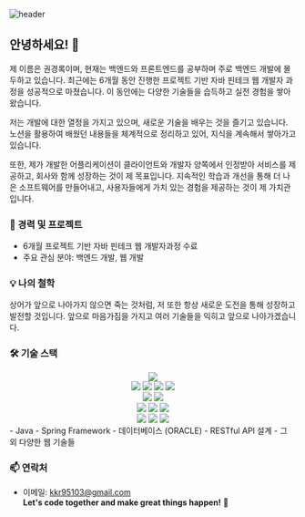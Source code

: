 ![header](https://capsule-render.vercel.app/api?type=rounded&color=gradient&text=%20%EA%B2%BD%EB%A1%9D%EC%9D%98%20github%20&height=200&fontSize=70&textBg=true)
## 안녕하세요! 🌟

제 이름은 권경록이며, 현재는 백엔드와 프론트엔드를 공부하며 주로 백엔드 개발에 몰두하고 있습니다. 최근에는 6개월 동안 진행한 프로젝트 기반 자바 핀테크 웹 개발자 과정을 성공적으로 마쳤습니다. 이 동안에는 다양한 기술들을 습득하고 실전 경험을 쌓아왔습니다.

저는 개발에 대한 열정을 가지고 있으며, 새로운 기술을 배우는 것을 즐기고 있습니다. 노션을 활용하여 배웠던 내용들을 체계적으로 정리하고 있어, 지식을 계속해서 쌓아가고 있습니다.

또한, 제가 개발한 어플리케이션이 클라이언트와 개발자 양쪽에서 인정받아 서비스를 제공하고, 회사와 함께 성장하는 것이 제 목표입니다. 지속적인 학습과 개선을 통해 더 나은 소프트웨어를 만들어내고, 사용자들에게 가치 있는 경험을 제공하는 것이 제 가치관입니다.

### 🚀 경력 및 프로젝트

- 6개월 프로젝트 기반 자바 핀테크 웹 개발자과정 수료
- 주요 관심 분야: 백엔드 개발, 웹 개발

### 💡 나의 철학

상어가 앞으로 나아가지 않으면 죽는 것처럼, 저 또한 항상 새로운 도전을 통해 성장하고 발전할 것입니다. 앞으로 마음가짐을 가지고 여러 기술들을 익히고 앞으로 나아가겠습니다.

### 🛠️ 기술 스택
<div align=center> 
  <img src="https://img.shields.io/badge/java-007396?style=for-the-badge&logo=java&logoColor=white"> 
  <br>
  
  <img src="https://img.shields.io/badge/html5-E34F26?style=for-the-badge&logo=html5&logoColor=white"> 
  <img src="https://img.shields.io/badge/css-1572B6?style=for-the-badge&logo=css3&logoColor=white"> 
  <img src="https://img.shields.io/badge/javascript-F7DF1E?style=for-the-badge&logo=javascript&logoColor=black"> 
  <img src="https://img.shields.io/badge/jquery-0769AD?style=for-the-badge&logo=jquery&logoColor=white">
  
  <br>
  <img src="https://img.shields.io/badge/thymeleaf-005F0F?style=for-the-badge&logo=thymeleaf&logoColor=white">
    <img src="https://img.shields.io/badge/bootstrap-7952B3?style=for-the-badge&logo=bootstrap&logoColor=white">
  <br>
  
  <img src="https://img.shields.io/badge/oracle-F80000?style=for-the-badge&logo=oracle&logoColor=white"> 
  <img src="https://img.shields.io/badge/springboot-6DB33F?style=for-the-badge&logo=springboot&logoColor=white"> 
    <img src="https://img.shields.io/badge/gradle-02303A?style=for-the-badge&logo=gradle&logoColor=white"> 
    
  <br>

  <img src="https://img.shields.io/badge/apache tomcat-F8DC75?style=for-the-badge&logo=apachetomcat&logoColor=white">
  <img src="https://img.shields.io/badge/github-181717?style=for-the-badge&logo=github&logoColor=white">
  <img src="https://img.shields.io/badge/git-F05032?style=for-the-badge&logo=git&logoColor=white">
  <br>
</div>
- Java
- Spring Framework
- 데이터베이스 (ORACLE)
- RESTful API 설계
- 그 외 다양한 웹 기술들

### 📫 연락처

- 이메일: kkr95103@gmail.com
  <br>
**Let's code together and make great things happen!** 🚀

